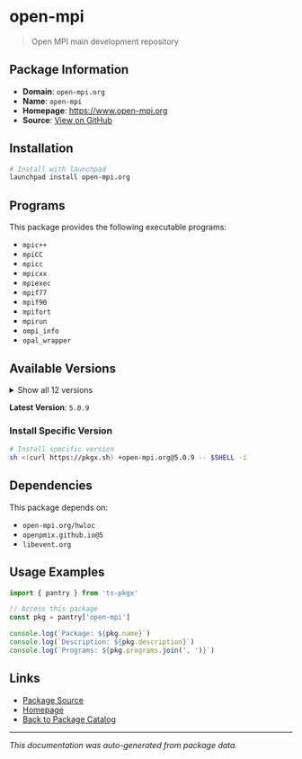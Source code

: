 # open-mpi

> Open MPI main development repository

## Package Information

- **Domain**: `open-mpi.org`
- **Name**: `open-mpi`
- **Homepage**: https://www.open-mpi.org
- **Source**: [View on GitHub](https://github.com/pkgxdev/pantry/tree/main/projects/open-mpi.org/package.yml)

## Installation

```bash
# Install with launchpad
launchpad install open-mpi.org
```

## Programs

This package provides the following executable programs:

- `mpic++`
- `mpiCC`
- `mpicc`
- `mpicxx`
- `mpiexec`
- `mpif77`
- `mpif90`
- `mpifort`
- `mpirun`
- `ompi_info`
- `opal_wrapper`

## Available Versions

<details>
<summary>Show all 12 versions</summary>

- `5.0.9`, `5.0.8`, `5.0.7`, `5.0.6`, `5.0.5`
- `5.0.4`, `5.0.3`, `5.0.2`, `5.0.1`, `4.1.8`
- `4.1.7`, `4.1.5`

</details>

**Latest Version**: `5.0.9`

### Install Specific Version

```bash
# Install specific version
sh <(curl https://pkgx.sh) +open-mpi.org@5.0.9 -- $SHELL -i
```

## Dependencies

This package depends on:

- `open-mpi.org/hwloc`
- `openpmix.github.io@5`
- `libevent.org`

## Usage Examples

```typescript
import { pantry } from 'ts-pkgx'

// Access this package
const pkg = pantry['open-mpi']

console.log(`Package: ${pkg.name}`)
console.log(`Description: ${pkg.description}`)
console.log(`Programs: ${pkg.programs.join(', ')}`)
```

## Links

- [Package Source](https://github.com/pkgxdev/pantry/tree/main/projects/open-mpi.org/package.yml)
- [Homepage](https://www.open-mpi.org)
- [Back to Package Catalog](../../package-catalog.md)

---

*This documentation was auto-generated from package data.*
